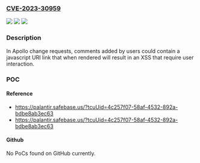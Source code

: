 ### [CVE-2023-30959](https://cve.mitre.org/cgi-bin/cvename.cgi?name=CVE-2023-30959)
![](https://img.shields.io/static/v1?label=Product&message=com.palantir.apollo%3Aautopilot&color=blue)
![](https://img.shields.io/static/v1?label=Version&message=*%3C%203.308.0%20&color=brighgreen)
![](https://img.shields.io/static/v1?label=Vulnerability&message=The%20web%20application%20improperly%20neutralizes%20user-controlled%20input%20for%20executable%20script%20disguised%20with%20URI%20encodings.&color=brighgreen)

### Description

In Apollo  change requests, comments added by users could contain a javascript URI link that when rendered will result in an XSS that require user interaction.

### POC

#### Reference
- https://palantir.safebase.us/?tcuUid=4c257f07-58af-4532-892a-bdbe8ab3ec63
- https://palantir.safebase.us/?tcuUid=4c257f07-58af-4532-892a-bdbe8ab3ec63

#### Github
No PoCs found on GitHub currently.

